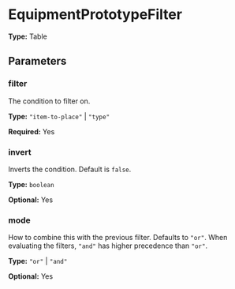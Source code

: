 # EquipmentPrototypeFilter

**Type:** Table

## Parameters

### filter

The condition to filter on.

**Type:** `"item-to-place"` | `"type"`

**Required:** Yes

### invert

Inverts the condition. Default is `false`.

**Type:** `boolean`

**Optional:** Yes

### mode

How to combine this with the previous filter. Defaults to `"or"`. When evaluating the filters, `"and"` has higher precedence than `"or"`.

**Type:** `"or"` | `"and"`

**Optional:** Yes

